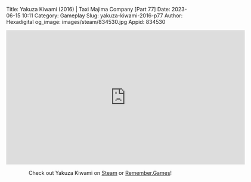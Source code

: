 Title: Yakuza Kiwami (2016) | Taxi Majima Company [Part 77]
Date: 2023-06-15 10:11
Category: Gameplay
Slug: yakuza-kiwami-2016-p77
Author: Hexadigital
og_image: images/steam/834530.jpg
Appid: 834530

<center><iframe src="https://www.youtube.com/embed/dbRZNE8nfgs?feature=oembed" allow="accelerometer; autoplay; encrypted-media; gyroscope; picture-in-picture" width="640" height="360" frameborder="0"></iframe>

Check out Yakuza Kiwami on [Steam](https://store.steampowered.com/app/834530/?curator_clanid=34633900) or [Remember.Games](https://remember.games/game/342/)!</center>